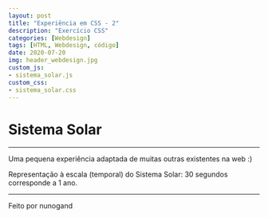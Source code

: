 ```yaml
---
layout: post
title: "Experiência em CSS - 2"
description: "Exercício CSS"
categories: [Webdesign]
tags: [HTML, Webdesign, código]
date: 2020-07-20
img: header_webdesign.jpg
custom_js:
- sistema_solar.js
custom_css:
- sistema_solar.css
---
```


<div class='description'>
<h1>Sistema Solar</h1>
<hr>
<p>
Uma pequena experiência adaptada de muitas outras existentes na web :)
</p>
<p>
Representação à escala (temporal) do Sistema Solar: 30 segundos corresponde a 1 ano.
</p>

<hr>
<p class='author'>
Feito
<i class='fa fa-heart'></i>
 por nunogand
</p>
<p class='links'>
<a class='fa fa-github-alt icon' href='https://github.com/nunogand' target='_blank'></a>
</p>
</div>
<div class='Sistema-Solar'>
<div class='Sol'></div>
<div class='Mercurio'></div>
<div class='Venus'></div>
<div class='Terra'></div>
<div class='Marte'></div>
<div class='jupiter'></div>
<div class='Saturno'></div>
<div class='Urano'></div>
<div class='Neptuno'></div>
<div class='Plutao'></div>
<div class='cintura-asteroides'></div>
</div>
